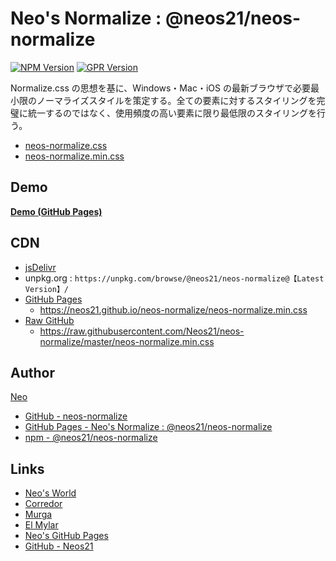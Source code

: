 # Neo's Normalize : @neos21/neos-normalize

[![NPM Version](https://img.shields.io/npm/v/@neos21/neos-normalize.svg)](https://www.npmjs.com/package/@neos21/neos-normalize) [![GPR Version](https://img.shields.io/github/package-json/v/neos21/neos-normalize?label=github)](https://github.com/Neos21/neos-normalize/packages/327574)

Normalize.css の思想を基に、Windows・Mac・iOS の最新ブラウザで必要最小限のノーマライズスタイルを策定する。全ての要素に対するスタイリングを完璧に統一するのではなく、使用頻度の高い要素に限り最低限のスタイリングを行う。

- [neos-normalize.css](https://neos21.github.io/neos-normalize/neos-normalize.css)
- [neos-normalize.min.css](https://neos21.github.io/neos-normalize/neos-normalize.min.css)


## Demo

__[Demo (GitHub Pages)](https://neos21.github.io/neos-normalize/)__


## CDN

- [jsDelivr](https://www.jsdelivr.com/package/npm/@neos21/neos-normalize)
- unpkg.org : `https://unpkg.com/browse/@neos21/neos-normalize@【Latest Version】/`
- [GitHub Pages](https://neos21.github.io/neos-normalize/)
  - <https://neos21.github.io/neos-normalize/neos-normalize.min.css>
- [Raw GitHub](https://github.com/Neos21/neos-normalize)
  - <https://raw.githubusercontent.com/Neos21/neos-normalize/master/neos-normalize.min.css>


## Author

[Neo](http://neo.s21.xrea.com/)

- [GitHub - neos-normalize](https://github.com/Neos21/neos-normalize)
- [GitHub Pages - Neo's Normalize : @neos21/neos-normalize](https://neos21.github.io/neos-normalize/)
- [npm - @neos21/neos-normalize](https://www.npmjs.com/package/@neos21/neos-normalize)


## Links

- [Neo's World](http://neo.s21.xrea.com/)
- [Corredor](https://neos21.hatenablog.com/)
- [Murga](https://neos21.hatenablog.jp/)
- [El Mylar](https://neos21.hateblo.jp/)
- [Neo's GitHub Pages](https://neos21.github.io/)
- [GitHub - Neos21](https://github.com/Neos21/)
